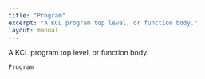 ```yaml
---
title: "Program"
excerpt: "A KCL program top level, or function body."
layout: manual
---
```


A KCL program top level, or function body.

`Program`








